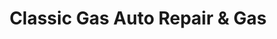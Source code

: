 ---
title: "Classic Gas Auto Repair & Gas"
url: /merrimack/classic-gas-auto-repair-and-gas/
shop: car repair
---